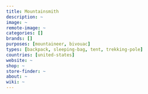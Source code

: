 ```yaml
---
title: Mountainsmith
description: ~
image: ~
remote-image: ~
categories: []
brands: []
purposes: [mountaineer, bivouac]
types: [backpack, sleeping-bag, tent, trekking-pole]
countries: [united-states]
website: ~
shop: ~
store-finder: ~
about: ~
wiki: ~
---
```

